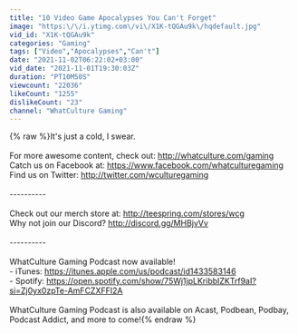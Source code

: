 ```yaml
---
title: "10 Video Game Apocalypses You Can't Forget"
image: "https:\/\/i.ytimg.com\/vi\/X1K-tQGAu9k\/hqdefault.jpg"
vid_id: "X1K-tQGAu9k"
categories: "Gaming"
tags: ["Video","Apocalypses","Can't"]
date: "2021-11-02T06:22:02+03:00"
vid_date: "2021-11-01T19:30:03Z"
duration: "PT10M50S"
viewcount: "22036"
likeCount: "1255"
dislikeCount: "23"
channel: "WhatCulture Gaming"
---
```

{% raw %}It's just a cold, I swear.<br /><br />For more awesome content, check out: <a rel="nofollow" target="blank" href="http://whatculture.com/gaming">http://whatculture.com/gaming</a> <br />Catch us on Facebook at: <a rel="nofollow" target="blank" href="https://www.facebook.com/whatculturegaming">https://www.facebook.com/whatculturegaming</a> <br />Find us on Twitter: <a rel="nofollow" target="blank" href="http://twitter.com/wculturegaming">http://twitter.com/wculturegaming</a> <br /><br />---------- <br /><br />Check out our merch store at: <a rel="nofollow" target="blank" href="http://teespring.com/stores/wcg">http://teespring.com/stores/wcg</a> <br />Why not join our Discord? <a rel="nofollow" target="blank" href="http://discord.gg/MHBjvVv">http://discord.gg/MHBjvVv</a> <br /><br />---------- <br /><br />WhatCulture Gaming Podcast now available! <br />- iTunes: <a rel="nofollow" target="blank" href="https://itunes.apple.com/us/podcast/id1433583146">https://itunes.apple.com/us/podcast/id1433583146</a> <br />- Spotify: <a rel="nofollow" target="blank" href="https://open.spotify.com/show/75Wj1jpLKribbIZKTrf9aI?si=Zj0yx0zpTe-AmFCZXFFI2A">https://open.spotify.com/show/75Wj1jpLKribbIZKTrf9aI?si=Zj0yx0zpTe-AmFCZXFFI2A</a> <br /><br />WhatCulture Gaming Podcast is also available on Acast, Podbean, Podbay, Podcast Addict, and more to come!{% endraw %}
